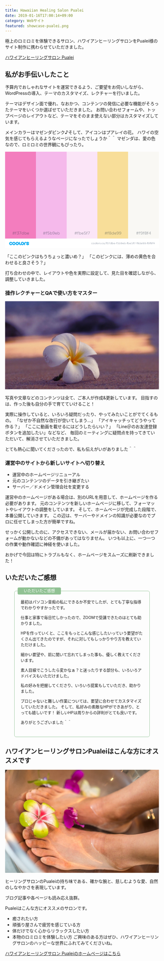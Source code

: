 ```yaml
---
title: Hawaiian Healing Salon Pualei
date: 2019-01-16T17:00:14+09:00
category: Webサイト
featured: showcase-pualei.png
---
```


極上のロミロミを体験できるサロン、ハワイアンヒーリングサロンをPualei様のサイト制作に携わらせていただきました。

<a href="https://hawaiian-pualei.com/" target="_blank" rel="noopener noreferrer">ハワイアンヒーリングサロン Pualei</a>


## 私がお手伝いしたこと

予算内でおしゃれなサイトを運営できるよう、ご要望をお伺いしながら、WordPressの導入、テーマのカスタマイズ、レクチャーを行いました。

テーマはデザイン面で優れ、なおかつ、コンテンツの発信に必要な機能がそろったテーマをいくつか選ばせていただきました。
お問い合わせフォームや、トップページのレイアウトなど、テーマをそのまま使えない部分はカスタマイズしています。

メインカラーはマゼンダピンク♪そして、アイコンはプアレイの花。
ハワイの空気を感じてもらえるようなページになったでしょうか＾＾
マゼンダは、愛の色なので、ロミロミの世界観にもぴったり。

![Pualeiのイメージ](ss-colorchart.png)

「ここのピンクはもうちょっと濃いめ？」
「このピンクには、薄めの黄色を合わせると良さそう？」

打ち合わせの中で、レイアウトや色を実際に設定して、見た目を確認しながら、調整していきました。

### 操作レクチャーとQAで使い方をマスター

![Pualeiのイメージ](top-slider-01-mb.jpg)


写真や文章などのコンテンツは全て、ご本人が作成&更新しています。
目指すのは、作った後も自分の手で育てていけること！

実際に操作していると、いろいろ疑問だったり、やってみたいことがでてくるもの。
「なぜか不自然な改行が空いてしまう…」
「アイキャッチってどうやって作る？」
「ここに動画を載せるにはどうしたらいい？」
「Line＠のお友達登録ボタンを追加したい」などなど、
毎回のミーティングに疑問点を持ってきていただいて、解消させていただきました。

とても熱心に聞いてくださったので、私も伝えがいがありました＾＾

### 運営中のサイトから新しいサイトへ切り替え

* 運営中のホームページリニューアル
* 元のコンテンツのデータを引き継ぎたい
* サーバー／ドメイン管理会社を変更する

運営中のホームページがある場合は、別のURLを用意して、ホームページを作る必要があります。
元のコンテンツを新しいホームページに移して、フォーマットやレイアウトの調整をしています。
そして、ホームページが完成した段階で、本番公開していきます。
この辺は、サーバーやドメインの知識が必要なのでプロに任せてしまった方が簡単ですね。

せっかく公開したのに、アクセスできない、メールが届かない、お問い合わせフォームが動かないなどの不備があってはなりません。
いつも以上に、一つ一つの作業や動作確認に神経を使いました。

おかげで今回は特にトラブルもなく、ホームページをスムーズに刷新できました！

## いただいたご感想

<div style="position:relative;border:1px solid #91c294;border-radius:6px;padding:25px 20px;margin:30px;font-size:0.8rem;">
  <span style="position:absolute; top: -12px;left: 10px;padding: 5px 20px;background-color: #91c294;border-radius:4px;color:#fff;line-height: 1em;font-size:0.8rem;">
    いただいたご感想
  </span>
最初はパソコン音痴の私にできるか不安でしたが、とても丁寧な指導でわかりやすかったです。

仕事と家事で毎日忙しかったので、ZOOMで受講できたのはとても助かりました。

HPを作っていくと、ここをもっとこんな感じしたいっていう要望がたくさん出てきたのですが、それに対してもしっかりやり方を教えていただけました。

細かい要望や、前に聞いて忘れてしまった事も、優しく教えてくださいます。

素人目線でこうしたら変かなぁ？と迷ったりする部分も、いろいろアドバイスもいただけました。

私の好みを把握してくださり、いろいろ提案もしていただき、助かりました。

プロじゃないと難しい作業については、要望に合わせてカスタマイズしていただきました。
そして、私好みの素敵なHPができあがり、とっても嬉しいです！
新しいHPは周りからの評判がとても良いです。

ありがとうございました＾＾

</div>


## ハワイアンヒーリングサロンPualeiはこんな方にオススメです

![Pualeiのイメージ](school-bnr-03.jpg)

ヒーリングサロンのPualeiの持ち味である、確かな腕と、慈しむような愛、自然のしなやかさを表現しています。

ブログ記事や各ページも読み応え抜群。

Pualeiはこんな方にオススメのサロンです。

* 癒されたい方
* 頑張り屋さんで疲労を感じている方
* 体だけでなく心からリラックスしたい方
* 本物のロミロミを体験したい方
ご興味のある方はぜひ、ハワイアンヒーリングサロンのハッピーな世界にふれてみてくださいね。

[ハワイアンヒーリングサロン Pualeiのホームページはこちら](https://hawaiian-pualei.com/)